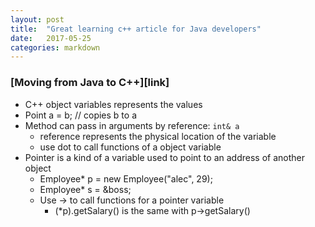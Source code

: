 ```yaml
---
layout: post
title:  "Great learning c++ article for Java developers"
date:   2017-05-25
categories: markdown
---
```

### [Moving from Java to C++][link]
- C++ object variables represents the values
 - Point a = b; // copies b to a
- Method can pass in arguments by reference: `int& a`
  - reference represents the physical location of the variable
  - use dot to call functions of a object variable
- Pointer is a kind of a variable used to point to an address of another object
  - Employee* p = new Employee("alec", 29);
  - Employee* s = &boss;
  - Use -> to call functions for a pointer variable
    - (*p).getSalary() is the same with p->getSalary()

[jvm-gc]: http://www.horstmann.com/ccj2/ccjapp3.html
